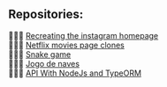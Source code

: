 ## Repositories:

👨🏻‍💻 [Recreating the instagram homepage](https://github.com/AntonioNarcilio/dio/tree/landing-page-instagram) <br>
👨🏻‍💻 [Netflix movies page clones](https://github.com/AntonioNarcilio/dio/tree/clone-netflix) <br>
👨🏻‍💻 [Snake game](https://github.com/AntonioNarcilio/dio/tree/snake-game) <br>
👨🏻‍💻 [Jogo de naves](https://github.com/AntonioNarcilio/dio/tree/jogo-de-naves) <br>
👨🏻‍💻 [API With NodeJs and TypeORM](https://github.com/AntonioNarcilio/dio/tree/api-rest-nodejs) <br>
